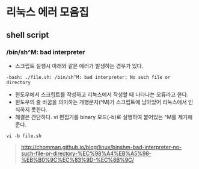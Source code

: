 # 리눅스 에러 모음집

## shell script

### /bin/sh^M: bad interpreter

- 스크립트 실행시 아래와 같은 에러가 발생하는 경우가 있다.

`-bash: ./file.sh: /bin/sh^M: bad interpreter: No such file or directory`

- 윈도우에서 스크립트를 작성하고 리눅스에서 작성할 때 나타나는 오류라고 한다.
- 윈도우의 줄 바꿈을 의미하는 개행문자(^M)가 스크립트에 남아있어 리눅스에서 인식하지 못한다.
- 해결은 간단하다. vi 편집기를 binary 모드(-b)로 실행하여 붙어있는 ^M를 제거해준다.

`vi -b file.sh`

> http://chomman.github.io/blog/linux/binshm-bad-interpreter-no-such-file-or-directory-%EC%98%A4%EB%A5%98-%EB%B0%9C%EC%83%9D-%EC%8B%9C/

